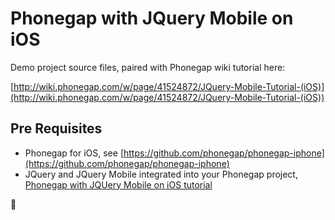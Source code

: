 Phonegap with JQuery Mobile on iOS
===================================================
Demo project source files, paired with Phonegap wiki tutorial here:

[http://wiki.phonegap.com/w/page/41524872/JQuery-Mobile-Tutorial-(iOS)](http://wiki.phonegap.com/w/page/41524872/JQuery-Mobile-Tutorial-(iOS))

Pre Requisites
--------------
- Phonegap for iOS, see [https://github.com/phonegap/phonegap-iphone](https://github.com/phonegap/phonegap-iphone)
- JQuery and JQuery Mobile integrated into your Phonegap project, [Phonegap with JQUery Mobile on iOS tutorial](http://wiki.phonegap.com/w/page/41524872/JQuery-Mobile-Tutorial-(iOS))

